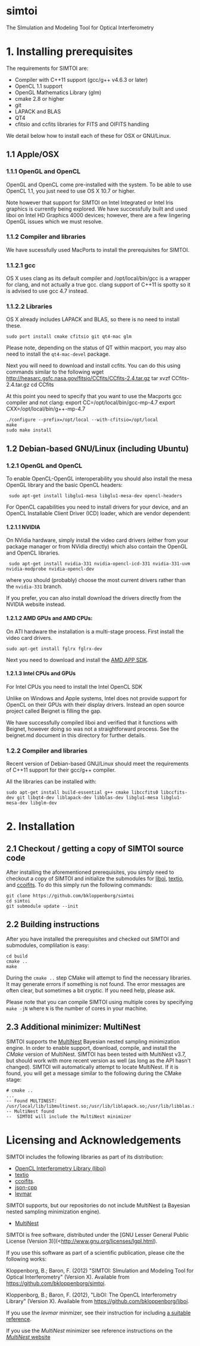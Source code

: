 simtoi
======

The SImulation and Modeling Tool for Optical Interferometry

# 1. Installing prerequisites

The requirements for SIMTOI are:

* Compiler with C++11 support (gcc/g++ v4.6.3 or later)
* OpenCL 1.1 support
* OpenGL Mathematics Library (glm)
* cmake 2.8 or higher
* git
* LAPACK and BLAS
* QT4
* cfitsio and ccfits libraries for FITS and OIFITS handling

We detail below how to install each of these for OSX or GNU/Linux.

## 1.1 Apple/OSX

### 1.1.1 OpenGL and OpenCL

OpenGL and OpenCL come pre-installed with the system.
To be able to use OpenCL 1.1, you just need to use OS X 10.7 or higher.

Note however that support for SIMTOI on Intel Integrated or Intel Iris
graphics is currently being explored. We have successfully built and
used liboi on Intel HD Graphics 4000 devices; however, there are a few
lingering OpenGL issues which we must resolve.

### 1.1.2 Compiler and libraries

We have sucessfully used MacPorts to install the prerequisites for SIMTOI. 

### 1.1.2.1 gcc

OS X uses clang as its default compiler and /opt/local/bin/gcc is a
wrapper for clang, and not actually a true gcc. clang support of C++11
is spotty so it is advised to use gcc 4.7 instead.

### 1.1.2.2 Libraries

OS X already includes LAPACK and BLAS, so there is no need to install these.

    sudo port install cmake cfitsio git qt4-mac glm

Please note, depending on the status of QT within macport, you may also need 
to install the `qt4-mac-devel` package.

Next you will need to download and install ccfits. You can do this using commands similar to the following
    wget http://heasarc.gsfc.nasa.gov/fitsio/CCfits/CCfits-2.4.tar.gz
    tar xvzf CCfits-2.4.tar.gz
    cd CCfits

At this point you need to specify that you want to use the Macports gcc compiler and not clang:
export CC=/opt/local/bin/gcc-mp-4.7
export CXX=/opt/local/bin/g++-mp-4.7

    ./configure --prefix=/opt/local --with-cfitsio=/opt/local
    make
    sudo make install


## 1.2 Debian-based GNU/Linux (including Ubuntu)

### 1.2.1 OpenGL and OpenCL

To enable OpenCL-OpenGL interoperability you should also install the
mesa OpenGL library and the basic OpenCL headers:

     sudo apt-get install libglu1-mesa libglu1-mesa-dev opencl-headers

For OpenCL capabilities you need to install drivers for your device,
and an OpenCL Installable Client Driver (ICD) loader, which are vendor
dependent:

#### 1.2.1.1 NVIDIA

On NVidia hardware, simply install the video card drivers (either from your
package manager or from NVidia directly) which also contain the OpenGL and OpenCL libraries.

     sudo apt-get install nvidia-331 nvidia-opencl-icd-331 nvidia-331-uvm nvidia-modprobe nvidia-opencl-dev 

where you should (probably) choose the most current drivers rather than the 
`nvidia-331` branch. 

If you prefer, you can also install download the drivers directly from the NVIDIA website instead.

#### 1.2.1.2 AMD GPUs and AMD CPUs:

On ATI hardware the installation is a multi-stage process. First install
the video card drivers.

    sudo apt-get install fglrx fglrx-dev

Next you need to download and install the 
[AMD APP SDK](http://developer.amd.com/tools/heterogeneous-computing/amd-accelerated-parallel-processing-app-sdk/).

#### 1.2.1.3 Intel CPUs and GPUs

For Intel CPUs you need to install the Intel OpenCL SDK

Unlike on Windows and Apple systems, Intel does not provide support
for OpenCL on their GPUs with their display drivers. Instead an open
source project called Beignet is filling the gap.

We have successfully compiled liboi and verified that it functions
with Beignet, however doing so was not a straightforward process. See
the beignet.md document in this directory for further details.

### 1.2.2 Compiler and libraries

Recent version of Debian-based GNU/Linux should meet the requirements of C++11
support for their gcc/g++ compiler.

All the libraries can be installed with:

    sudo apt-get install build-essential g++ cmake libccfits0 libccfits-dev git libqt4-dev liblapack-dev libblas-dev libglu1-mesa libglu1-mesa-dev libglm-dev

# 2. Installation

## 2.1 Checkout / getting a copy of SIMTOI source code

After installing the aforementioned prerequisites, you simply need to checkout
a copy of SIMTOI and initialize the submodules for [liboi](https://github.com/bkloppenborg/liboi),
 [textio](https://github.com/bkloppenborg/textio), and [ccoifits](https://github.com/bkloppenborg/ccoifits).
To do this simply run the following commands:

    git clone https://github.com/bkloppenborg/simtoi
    cd simtoi
    git submodule update --init

## 2.2 Building instructions

After you have installed the prerequisites and checked out SIMTOI and submodules, complilation
is easy:

    cd build
    cmake ..
    make

During the `cmake ..` step CMake will attempt to find the necessary libraries.
It may generate errors if something is not found. The error messages are often
clear, but sometimes a bit cryptic. If you need help, please ask.

Please note that you can compile SIMTOI using multiple cores by specifying
`make -jN` where `N` is the number of cores in your machine.

## 2.3 Additional minimizer: MultiNest

SIMTOI supports the [MultiNest](http://ccpforge.cse.rl.ac.uk/gf/project/multinest/)
Bayesian nested sampling minimization engine. In order to enable support,
download, compile, and install the *CMake* version of MultiNest.
SIMTOI has been tested with MultiNest v3.7, but should work with more
recent version as well (as long as the API hasn't changed). SIMTOI will 
automatically attempt to locate MultiNest. If it is found, you will get a 
message similar to the following during the CMake stage:

    # cmake ..
    ...
    -- Found MULTINEST: /usr/local/lib/libmultinest.so;/usr/lib/liblapack.so;/usr/lib/libblas.so 
    -- MultiNest found
    --  SIMTOI will include the MultiNest minimizer


# Licensing and Acknowledgements


SIMTOI includes the following libraries as part of its distribution:
* [OpenCL Interferometry Library (liboi)](https://github.com/bkloppenborg/liboi)
* [textio](https://github.com/bkloppenborg/textio)
* [ccoifits](https://github.com/bkloppenborg/ccoifits).
* [json-cpp](http://sourceforge.net/projects/jsoncpp/)
* [levmar](http://www.ics.forth.gr/~lourakis/levmar/)

SIMTOI supports, but our repositories do not include MultiNest (a Bayesian nested
sampling minimization engine).
* [MultiNest](http://ccpforge.cse.rl.ac.uk/gf/project/multinest/)

SIMTOI is free software, distributed under the [GNU Lesser General Public License (Version 3)](<http://www.gnu.org/licenses/lgpl.html). 

If you use this software as part of a scientific publication, please cite the following works:

Kloppenborg, B.; Baron, F. (2012) "SIMTOI: SImulation and Modeling Tool for Optical Interferometry" (Version X).  Available from  <https://github.com/bkloppenborg/simtoi>.

Kloppenborg, B.; Baron, F. (2012), "LibOI: The OpenCL Interferometry Library"
(Version X). Available from  <https://github.com/bkloppenborg/liboi>.

If you use the _levmar_ minmizer, see their instruction for including [a suitable reference](http://www.ics.forth.gr/~lourakis/levmar/bibentry.html).

If you use the _MultiNest_ minimizer see reference instructions on the [_MultiNest_ website](http://ccpforge.cse.rl.ac.uk/gf/project/multinest/)

